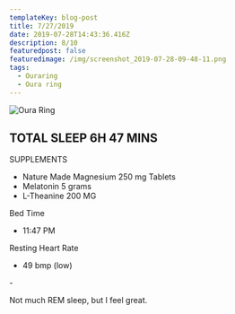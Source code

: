 ```yaml
---
templateKey: blog-post
title: 7/27/2019
date: 2019-07-28T14:43:36.416Z
description: 8/10
featuredpost: false
featuredimage: /img/screenshot_2019-07-28-09-48-11.png
tags:
  - Ouraring
  - Oura ring
---
```

![Oura Ring](/img/screenshot_2019-07-28-09-48-11.png "Oura RIng")



## TOTAL SLEEP 6H 47 MINS

SUPPLEMENTS

* Nature Made Magnesium 250 mg Tablets
* Melatonin 5 grams 
* L-Theanine 200 MG

Bed Time 

* 11:47 PM

Resting Heart Rate 

* 49 bmp (low)



\-

Not much REM sleep, but I feel great.
